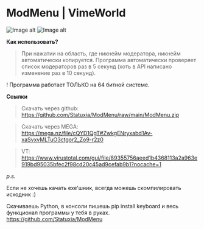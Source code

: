 # ModMenu | VimeWorld

![Image alt](https://i.imgur.com/CUgIVpJ.png)
![Image alt](https://i.imgur.com/0EVSA3j.png)

**Как использовать?**
> При нажатии на область, где никнейм модератора, никнейм автоматически копируется.
> Программа автоматически проверяет список модераторов раз в 5 секунд (хоть в API написано изменение раз в 10 секунд).

! Программа работает ТОЛЬКО на 64 битной системе.

**Ссылки**

> Скачать через github: https://github.com/Statuxia/ModMenu/raw/main/ModMenu.zip

> Скачать через MEGA: https://mega.nz/file/cQYD1QgT#ZwkgENryxabd1Av-xaSvxvMLTuO3ctgor2_Zo9-r2z0

> VT: https://www.virustotal.com/gui/file/89355756aeed1b4368113a2a963e919bd95035bfec2f98cd20c45ad9cefab9b1?nocache=1

*p.s.*

Если не хочешь качать exe'шник, всегда можешь скомпилировать исходник :)

Скачиваешь Python, в консоли пишешь pip install keyboard и весь функционал программы у тебя в руках. https://github.com/Statuxia/ModMenu
